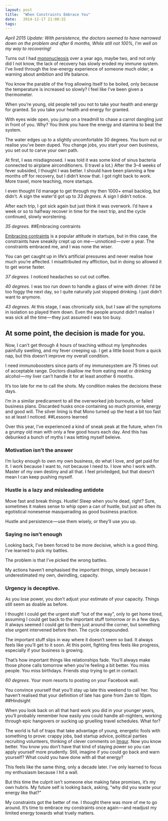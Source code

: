 ```yaml
---
layout: post
title:  "When Constraints Embrace You"
date:   2014-12-17 21:00:32
tags:   
---
```


*April 2015 Update: With persistence, the doctors seemed to have narrowed down on the problem and after 6 months, While still not 100%, I'm well on my way to recovering!*

Turns out I had [mononucleosis](http://www.webmd.com/a-to-z-guides/infectious-mononucleosis-topic-overview) over a year ago, maybe two, and not only did I not know, the lack of recovery has slowly eroded my immune system. I’ve lived through the low-energy experience of someone much older; a warning about ambition and life balance.

You know the parable of the frog allowing itself to be boiled, only because the temperature is increased so slowly? I feel like I’ve been given a thermometer.

When you’re young, old people tell you not to take your health and energy for granted. So you take your health and energy for granted.

With eyes wide open, you jump on a treadmill to chase a carrot dangling just in front of you. Why? You think you have the energy and stamina to beat the system.

The water edges up to a slightly uncomfortable 30 degrees. You burn out or realise you’ve been duped. You change jobs, you start your own business, you set out to carve your own path.

At first, I was misdiagnosed. I was told it was some kind of sinus bacteria connected to airplane airconditioners. (I travel a lot.) After the 3–4 weeks of fever subsided, I thought I was better. I should have been planning a few months off for recovery, but I didn’t know that. I got right back to work. More travel, more teaching, more startups.

I even thought I’d manage to get through my then 1000+ email backlog, but didn’t. A sign the water’d got up to *33 degrees*. A sign I didn’t notice.

After each trip, I got sick again but just think it was overwork. I’d have a week or so to halfway recover in time for the next trip, and the cycle continued, slowly worstening.

*35 degrees.*
##Embracing contraints

[Embracing contraints](https://gettingreal.37signals.com/ch03_Embrace_Constraints.php) is a popular attitude in startups, but in this case, the constraints have sneakily crept up on me — unnoticed — over a year. The constraints embraced me, and I was none the wiser.

You can get caught up in life’s artificial pressures and never realise how much you’re affected. I misattributed my affliction, but in doing so allowed it to get worse faster.

*37 degrees.* I noticed headaches so cut out coffee.

*40 degrees.* I was too run down to handle a glass of wine with dinner. I’d be too foggy the next day, so I quite naturally just stopped drinking. I just didn’t want to anymore.

*43 degrees.* At this stage, I was chronically sick, but I saw all the symptoms in isolation so played them down. Even the people around didn’t realise I was sick all the time — they just assumed I was too busy.

## At some point, the decision is made for you.

Now, I can’t get through 4 hours of teaching without my lymphnodes painfully swelling, and my fever creeping up. I get a little boost from a quick nap, but this doesn’t improve my overall condition.

I need immunoboosters since parts of my immunesystem are 75 times out of acceptable range. Doctors disallow me from eating meat or drinking alcohol — my liver can’t handle it for at least another 6 months.

It’s too late for me to call the shots. My condition makes the decisions these days.

I’m in a similar predicament to all the overworked job burnouts, or failed business plans. Discarded husks once containing so much promise, energy and good will. The silver lining is that Mono turned up the heat a bit too fast so at least I noticed.
##Lessons learned

Over this year, I’ve experienced a kind of sneak peak at the future, when I’m a grumpy old man with only a few good hours each day. And this has debunked a bunch of myths I was letting myself beleive.

### Motivation isn’t the answer

I’m lucky enough to own my own business, do what I love, and get paid for it. I work because I want to, not because I need to. I love who I work with. Master of my own destiny and all that. I feel priviledged, but that doesn’t mean I can keep pushing myself.

### Hustle is a lazy and misleading antidote

Move fast and break things. Hustle! Sleep when you’re dead, right? Sure, sometimes it makes sense to whip open a can of hustle, but just as often its egotistical nonesense masquerading as good business practice.

Hustle and persistence — use them wisely, or they’ll use you up.
### Saying no isn’t enough

Looking back, I’ve been forced to be more decisive, which is a good thing. I’ve learned to pick my battles.

The problem is that I’ve picked the wrong battles.

My actions haven’t emphasised the important things, simply because I underestimated my own, dwindling, capacity.
### Urgency is deceptive.

As you lose power, you don’t adjust your estimate of your capacity. Things still seem as doable as before.

I thought I could get the urgent stuff “out of the way”, only to get home tired, assuming I could get back to the important stuff tomorrow or in a few days. It always seemed I could get to them just around the corner, but something else urgent intervened before then. The cycle compounded.

The important stuff slips in way where it doesn’t seem so bad. It always feels like you’ll get to it soon. At this point, fighting fires feels like progress, especially if your business is growing.

That’s how important things like relationships fade. You’ll always make those phone calls tomorrow when you’re feeling a bit better. You miss people. You miss birthdays. Friends stop trying to get in contact.

*60 degrees.* Your mom resorts to posting on your Facebook wall.

You convince yourself that you’ll stay up late this weekend to call her. You haven’t realised that your definition of late has gone from 2am to 10pm.
##Hindsight

When you look back on all that hard work you did in your younger years, you’ll probably remember how easily you could handle all-nighters, working through epic hangovers or sucking up gruelling travel schedules. What for?

The world is full of traps that take advantage of young, energetic fools with something to prove: crappy jobs, bad startup advice, political parties recruiting volunteers, thinking of clever comments on [Imgur](http://imgur.com). Now you know better. You know you don’t have that kind of staying power so you can apply yourself more prudently. Still, imagine if you could go back and warn yourself? What could you have done with all that energy?

This feels like the same thing, only a decade later. I’ve only learned to focus my enthusiasm because I hit a wall.

But this time the culprit isn’t someone else making false promises, it’s my own hubris. My future self is looking back, asking, “why did you waste your energy like that?”

My constraints got the better of me. I thought there was more of me to go around. It’s time to embrace my constraints once again — and readjust my limited energy towards what truely matters.


